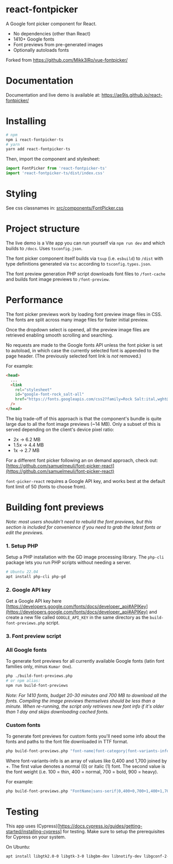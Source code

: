# react-fontpicker

A Google font picker component for React.

- No dependencies (other than React)
- 1410+ Google fonts
- Font previews from pre-generated images
- Optionally autoloads fonts

Forked from https://github.com/Mikk3lRo/vue-fontpicker/

# Documentation

Documentation and live demo is available at:
https://ae9is.github.io/react-fontpicker/

# Installing

```bash
# npm
npm i react-fontpicker-ts
# yarn
yarn add react-fontpicker-ts
```

Then, import the component and stylesheet:

```js
import FontPicker from 'react-fontpicker-ts'
import 'react-fontpicker-ts/dist/index.css'
```

# Styling

See css classnames in: [src/components/FontPicker.css](https://github.com/ae9is/react-fontpicker/tree/main/src/components/FontPicker.css)

# Project structure

The live demo is a Vite app you can run yourself via `npm run dev` and which builds to `/docs`. Uses `tsconfig.json`.

The font picker component itself builds via `tsup` (i.e. `esbuild`) to `/dist` with type definitions generated via `tsc` according to `tsconfig.types.json`.

The font preview generation PHP script downloads font files to `/font-cache` and builds font image previews to `/font-preview`.

# Performance

The font picker previews work by loading font preview image files in CSS. The fonts are split across many image files for faster initial preview.

Once the dropdown select is opened, all the preview image files are retrieved enabling smooth scrolling and searching.

No requests are made to the Google fonts API unless the font picker is set to autoload, in which case the currently selected font is appended to the page header. (The previously selected font link is _not_ removed.)

For example:

```html
<head>
  ...
  <link
    rel="stylesheet"
    id="google-font-rock_salt-all"
    href="https://fonts.googleapis.com/css2?family=Rock Salt:ital,wght@0,400&amp;display=swap"
  />
</head>
```

The big trade-off of this approach is that the component's bundle is quite large due to all the font image previews (~14 MB). Only a subset of this is served depending on the client's device pixel ratio:

- 2x &rarr; 6.2 MB
- 1.5x &rarr; 4.4 MB
- 1x &rarr; 2.7 MB

For a different font picker following an on demand approach, check out: [https://github.com/samuelmeuli/font-picker-react](https://github.com/samuelmeuli/font-picker-react)

`font-picker-react` requires a Google API key, and works best at the default font limit of 50 (fonts to choose from).

# Building font previews

_Note: most users shouldn't need to rebuild the font previews, but this section is included for convenience if you need to grab the latest fonts or edit the previews._

### 1\. Setup PHP

Setup a PHP installation with the GD image processing library. The `php-cli` package lets you run PHP scripts without needing a server.

```bash
# Ubuntu 22.04
apt install php-cli php-gd
```

### 2\. Google API key

Get a Google API key here [https://developers.google.com/fonts/docs/developer_api#APIKey](https://developers.google.com/fonts/docs/developer_api#APIKey) and create a new file called `GOOGLE_API_KEY` in the same directory as the `build-font-previews.php` script.

### 3\. Font preview script

### All Google fonts

To generate font previews for all currently available Google fonts (latin font families only, minus `Kumar One`).

```bash
php ./build-font-previews.php
# or npm alias:
npm run build-font-previews
```

_Note: For 1410 fonts, budget 20-30 minutes and 700 MB to download all the fonts. Compiling the image previews themselves should be less than a minute. When re-running, the script only retrieves new font info if it's older than 1 day and skips downloading cached fonts._

### Custom fonts

To generate font previews for custom fonts you'll need some info about the fonts and paths to the font file downloaded in TTF format.

```bash
php build-font-previews.php "font-name|font-category|font-variants-info|font-file" "font-name-2..."
```

Where font-variants-info is an array of values like 0,400 and 1,700 joined by +.
The first value denotes a normal (0) or italic (1) font.
The second value is the font weight (i.e. 100 = thin, 400 = normal, 700 = bold, 900 = heavy).

For example:

```bash
php build-font-previews.php "FontName|sans-serif|0,400+0,700+1,400+1,700|/path/to/font.ttf" "Font2|serif|0,400|/path/to/font2.ttf"
```

# Testing

This app uses (Cypress)[https://docs.cypress.io/guides/getting-started/installing-cypress] for testing. Make sure to setup the prerequisites for Cypress on your system.

On Ubuntu:

```bash
apt install libgtk2.0-0 libgtk-3-0 libgbm-dev libnotify-dev libgconf-2-4 libnss3 libxss1 libasound2 libxtst6 xauth xvfb
```
